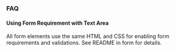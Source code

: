 ### FAQ

#### Using Form Requirement with Text Area

All form elements use the same HTML and CSS for enabling form requirements and validations. See README in form for details.
